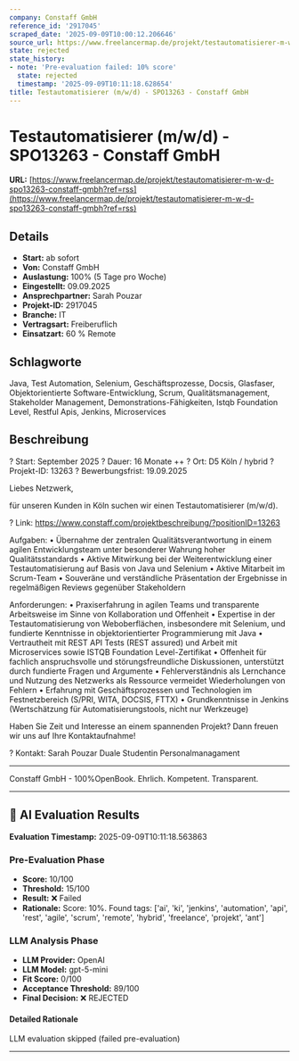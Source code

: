 ```yaml
---
company: Constaff GmbH
reference_id: '2917045'
scraped_date: '2025-09-09T10:00:12.206646'
source_url: https://www.freelancermap.de/projekt/testautomatisierer-m-w-d-spo13263-constaff-gmbh?ref=rss
state: rejected
state_history:
- note: 'Pre-evaluation failed: 10% score'
  state: rejected
  timestamp: '2025-09-09T10:11:18.628654'
title: Testautomatisierer (m/w/d) - SPO13263 - Constaff GmbH
---
```



# Testautomatisierer (m/w/d) - SPO13263 - Constaff GmbH
**URL:** [https://www.freelancermap.de/projekt/testautomatisierer-m-w-d-spo13263-constaff-gmbh?ref=rss](https://www.freelancermap.de/projekt/testautomatisierer-m-w-d-spo13263-constaff-gmbh?ref=rss)
## Details
- **Start:** ab sofort
- **Von:** Constaff GmbH
- **Auslastung:** 100% (5 Tage pro Woche)
- **Eingestellt:** 09.09.2025
- **Ansprechpartner:** Sarah Pouzar
- **Projekt-ID:** 2917045
- **Branche:** IT
- **Vertragsart:** Freiberuflich
- **Einsatzart:** 60
                                                % Remote

## Schlagworte
Java, Test Automation, Selenium, Geschäftsprozesse, Docsis, Glasfaser, Objektorientierte Software-Entwicklung, Scrum, Qualitätsmanagement, Stakeholder Management, Demonstrations-Fähigkeiten, Istqb Foundation Level, Restful Apis, Jenkins, Microservices

## Beschreibung
? Start: September 2025 ? Dauer: 16 Monate ++ ? Ort: D5 Köln / hybrid ? Projekt-ID: 13263
? Bewerbungsfrist: 19.09.2025

Liebes Netzwerk,

für unseren Kunden in Köln suchen wir einen Testautomatisierer (m/w/d).

? Link: https://www.constaff.com/projektbeschreibung/?positionID=13263

Aufgaben:
• Übernahme der zentralen Qualitätsverantwortung in einem agilen Entwicklungsteam unter besonderer Wahrung hoher Qualitätsstandards
• Aktive Mitwirkung bei der Weiterentwicklung einer Testautomatisierung auf Basis von Java und Selenium
• Aktive Mitarbeit im Scrum-Team
• Souveräne und verständliche Präsentation der Ergebnisse in regelmäßigen Reviews gegenüber Stakeholdern

Anforderungen:
• Praxiserfahrung in agilen Teams und transparente Arbeitsweise im Sinne von Kollaboration und Offenheit
• Expertise in der Testautomatisierung von Weboberflächen, insbesondere mit Selenium, und fundierte Kenntnisse in objektorientierter Programmierung mit Java
• Vertrautheit mit REST API Tests (REST assured) und Arbeit mit Microservices sowie ISTQB Foundation Level-Zertifikat
• Offenheit für fachlich anspruchsvolle und störungsfreundliche Diskussionen, unterstützt durch fundierte Fragen und Argumente
• Fehlerverständnis als Lernchance und Nutzung des Netzwerks als Ressource vermeidet Wiederholungen von Fehlern
• Erfahrung mit Geschäftsprozessen und Technologien im Festnetzbereich (S/PRI, WITA, DOCSIS, FTTX)
• Grundkenntnisse in Jenkins (Wertschätzung für Automatisierungstools, nicht nur Werkzeuge)

Haben Sie Zeit und Interesse an einem spannenden Projekt?
Dann freuen wir uns auf Ihre Kontaktaufnahme!

? Kontakt:
Sarah Pouzar
Duale Studentin Personalmanagament
_________________________________

Constaff GmbH - 100%OpenBook. Ehrlich. Kompetent. Transparent.

---

## 🤖 AI Evaluation Results

**Evaluation Timestamp:** 2025-09-09T10:11:18.563863

### Pre-Evaluation Phase
- **Score:** 10/100
- **Threshold:** 15/100
- **Result:** ❌ Failed
- **Rationale:** Score: 10%. Found tags: ['ai', 'ki', 'jenkins', 'automation', 'api', 'rest', 'agile', 'scrum', 'remote', 'hybrid', 'freelance', 'projekt', 'ant']

### LLM Analysis Phase
- **LLM Provider:** OpenAI
- **LLM Model:** gpt-5-mini
- **Fit Score:** 0/100
- **Acceptance Threshold:** 89/100
- **Final Decision:** ❌ REJECTED

#### Detailed Rationale
LLM evaluation skipped (failed pre-evaluation)

---
